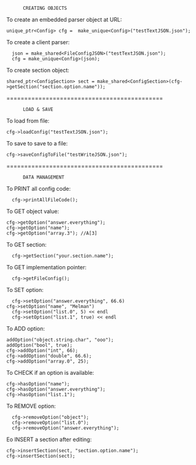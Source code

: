 		  CREATING OBJECTS
		
To create an embedded parser object at URL:

  	unique_ptr<Config> cfg =  make_unique<Config>("testTextJSON.json");
	
To create a client parser:

	  json = make_shared<FileConfigJSON>("testTextJSON.json");
	  cfg = make_unique<Config>(json);
	
To create section object:

   	shared_ptr<ConfigSection> sect = make_shared<ConfigSection>(cfg->getSection("section.option.name"));


============================================	

		  LOAD & SAVE
		
To load from file:

    cfg->loadConfig("testTextJSON.json");
	
To save to save to a file:

	cfg->saveConfigToFile("testWriteJSON.json");

============================================	

		  DATA MANAGEMENT
		
To PRINT all config code:

	  cfg->printAllFileCode();
		
To GET object value:

  	cfg->getOption("answer.everything");
  	cfg->getOption("name");
  	cfg->getOption("array.3"); //A[3]

To GET section:

	  cfg->getSection("your.section.name");
	
To GET implementation pointer:

	  cfg->getFileConfig();

To SET option:

	  cfg->setOption("answer.everything", 66.6)
    cfg->setOption("name", "Melman")
	  cfg->setOption("list.0", 5) << endl
	  cfg->setOption("list.1", true) << endl

To ADD option:

  	addOption("object.string.char", "ooo");
  	addOption("bool", true);
  	cfg->addOption("int", 66);
  	cfg->addOption("double", 66.6);
  	cfg->addOption("array.0", 25);
	
To CHECK if an option is available:

  	cfg->hasOption("name");
  	cfg->hasOption("answer.everything");
  	cfg->hasOption("list.1");

To REMOVE option:

      cfg->removeOption("object");
      cfg->removeOption("list.0");
      cfg->removeOption("answer.everything");

Еo INSERT a section after editing:

	cfg->insertSection(sect, "section.option.name");
	cfg->insertSection(sect);
